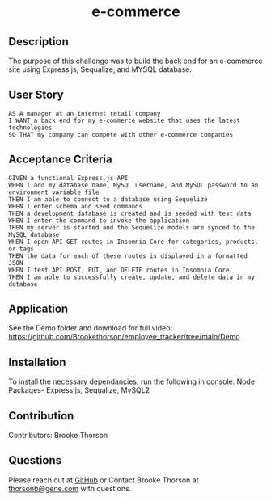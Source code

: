 

<h1 align="center">e-commerce</h1>


## Description
The purpose of this challenge was to build the back end for an e-commerce site using Express.js, Sequalize, and MYSQL database. 

## User Story 
    AS A manager at an internet retail company
    I WANT a back end for my e-commerce website that uses the latest technologies
    SO THAT my company can compete with other e-commerce companies 

## Acceptance Criteria
    GIVEN a functional Express.js API
    WHEN I add my database name, MySQL username, and MySQL password to an environment variable file
    THEN I am able to connect to a database using Sequelize
    WHEN I enter schema and seed commands
    THEN a development database is created and is seeded with test data
    WHEN I enter the command to invoke the application
    THEN my server is started and the Sequelize models are synced to the MySQL database
    WHEN I open API GET routes in Insomnia Core for categories, products, or tags
    THEN the data for each of these routes is displayed in a formatted JSON
    WHEN I test API POST, PUT, and DELETE routes in Insomnia Core
    THEN I am able to successfully create, update, and delete data in my database   

## Application
See the Demo folder and download for full video: https://github.com/Brookethorson/employee_tracker/tree/main/Demo



## Installation
To install the necessary dependancies, run the following in console: 
Node Packages- Express.js, Sequalize, MySQL2


## Contribution
​Contributors: Brooke Thorson



## Questions
Please reach out at [GitHub](https://github.com/Brookethorson) 
or 
Contact Brooke Thorson at thorsonb@gene.com with questions.




